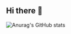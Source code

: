 ## Hi there 👋
![Anurag's GitHub stats](https://github-readme-stats.vercel.app/api?username=HisakoR&show_icons=true&theme=radical)

<!--
**HisakoR/HisakoR** is a ✨ _special_ ✨ repository because its `README.md` (this file) appears on your GitHub profile.

Here are some ideas to get you started:

- 🔭 I’m currently working on ...
- 🌱 I’m currently learning ...
- 👯 I’m looking to collaborate on ...
- 🤔 I’m looking for help with ...
- 💬 Ask me about ...
- 📫 How to reach me: ...
- 😄 Pronouns: ...
- ⚡ Fun fact: ...
-->
